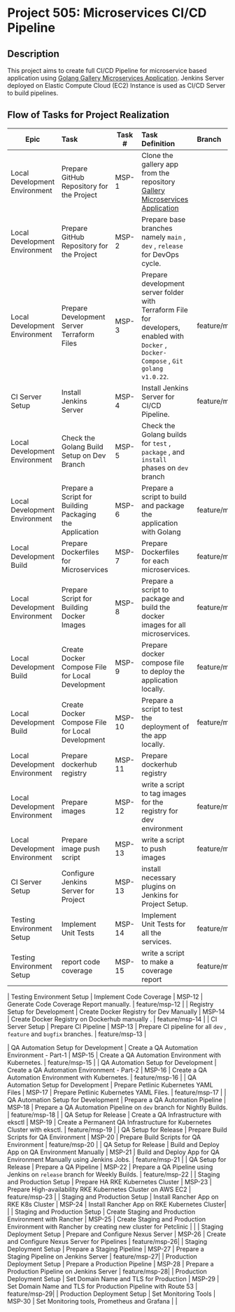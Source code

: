 # Project 505: Microservices CI/CD Pipeline

## Description

This project aims to create full CI/CD Pipeline for microservice based application using [Golang Gallery  Microservices Application](https://github.com/muskrt/gallery-microservice.git). Jenkins Server deployed on Elastic Compute Cloud (EC2) Instance is used as CI/CD Server to build pipelines.



## Flow of Tasks for Project Realization

| Epic | Task  | Task #  | Task Definition   | Branch  |
| ---   | :---  | ---                  | :---              | :---    |
| Local Development Environment | Prepare GitHub Repository for the Project | MSP-1 | Clone the gallery app from the  repository [Gallery Microservices Application](https://github.com/muskrt/gallery-microservice.git) |
| Local Development Environment | Prepare GitHub Repository for the Project | MSP-2 | Prepare base branches namely `main` , `dev` , `release` for DevOps cycle. |
| Local Development Environment | Prepare Development Server Terraform Files | MSP-3 |  Prepare development server folder with Terraform File for developers, enabled with `Docker` , `Docker-Compose` , `Git` `golang v1.0.22`. | feature/msp_devops_3 |
| CI Server Setup | Install Jenkins Server | MSP-4 | Install Jenkins Server for CI/CD Pipeline. | feature/msp_devops_4 |
| Local Development Environment | Check the Golang Build Setup on Dev Branch | MSP-5 | Check the Golang builds for `test` , `package` , and `install` phases on `dev` branch |
| Local Development Environment | Prepare a Script for Building  Packaging the Application | MSP-6 |  Prepare a script to build and package the application with Golang  | feature/msp_devops_6 |
| Local Development Build | Prepare Dockerfiles for Microservices | MSP-7 | Prepare Dockerfiles for each microservices. | feature/msp_devops_7 |
| Local Development Environment | Prepare Script for Building Docker Images | MSP-8 |  Prepare a script to package and build the docker images for all microservices. | feature/msp_devops_8 |
| Local Development Build | Create Docker Compose File for Local Development | MSP-9 |  Prepare docker compose file to deploy the application locally. | feature/msp_devops_9 |
| Local Development Build | Create Docker Compose File for Local Development | MSP-10 |  Prepare a script to test the deployment of the app locally. | feature/msp_devops_10 |
| Local Development Environment | Prepare dockerhub registry | MSP-11 |  Prepare dockerhub registry |
| Local Development Environment | Prepare images  | MSP-12 |  write a script to tag images for the registry for dev environment | feature/msp_devops_12|
| Local Development Environment | Prepare image push script | MSP-13 |  write a script to push images | feature/msp_devops_13|
| CI Server Setup | Configure Jenkins Server for Project | MSP-13  | install necessary plugins on  Jenkins  for Project Setup. | 
| Testing Environment Setup | Implement Unit Tests | MSP-14  | Implement  Unit Tests for all the services. | feature/msp_devops_14 |
| Testing Environment Setup | report code coverage | MSP-15  | write a script to make a coverage report | feature/msp_devops_15 |


| Testing Environment Setup | Implement Code Coverage | MSP-12  | Generate Code Coverage Report manually. | feature/msp-12 |
| Registry Setup for Development | Create Docker Registry for Dev Manually | MSP-14  | Create Docker Registry on Dockerhub  manually . | feature/msp-14 |
| CI Server Setup | Prepare CI Pipeline | MSP-13 | Prepare CI pipeline  for all `dev` , `feature` and `bugfix` branches. | feature/msp-13 |



| QA Automation Setup for Development | Create a QA Automation Environment - Part-1 | MSP-15  | Create a QA Automation Environment with Kubernetes. | feature/msp-15 |
| QA Automation Setup for Development | Create a QA Automation Environment - Part-2 | MSP-16  | Create a QA Automation Environment with Kubernetes. | feature/msp-16 |
| QA Automation Setup for Development | Prepare Petlinic Kubernetes YAML Files | MSP-17  | Prepare Petlinic Kubernetes YAML Files. | feature/msp-17 |
| QA Automation Setup for Development | Prepare a QA Automation Pipeline | MSP-18  | Prepare a QA Automation Pipeline on `dev` branch for Nightly Builds. | feature/msp-18 |
| QA Setup for Release | Create a QA Infrastructure with eksctl | MSP-19  | Create a Permanent QA Infrastructure for Kubernetes Cluster with eksctl. | feature/msp-19 |
| QA Setup for Release | Prepare Build Scripts for QA Environment | MSP-20  | Prepare Build Scripts for QA Environment | feature/msp-20 |
| QA Setup for Release | Build and Deploy App on QA Environment Manually | MSP-21  | Build and Deploy App for QA Environment Manually using Jenkins Jobs. | feature/msp-21 | 
| QA Setup for Release | Prepare a QA Pipeline | MSP-22  | Prepare a QA Pipeline using Jenkins on `release` branch for Weekly Builds. | feature/msp-22 |
| Staging and Production Setup | Prepare HA RKE Kubernetes Cluster | MSP-23  | Prepare High-availability RKE Kubernetes Cluster on AWS EC2 | feature/msp-23 |
| Staging and Production Setup | Install Rancher App on RKE K8s Cluster | MSP-24  | Install Rancher App on RKE Kubernetes Cluster| |
| Staging and Production Setup | Create Staging and Production Environment with Rancher | MSP-25  | Create Staging and Production Environment with Rancher by creating new cluster for Petclinic | |
| Staging Deployment Setup | Prepare and Configure Nexus Server | MSP-26  | Create and Configure Nexus Server for Pipelines | feature/msp-26|
| Staging Deployment Setup | Prepare a Staging Pipeline | MSP-27  | Prepare a Staging Pipeline on Jenkins Server | feature/msp-27|
| Production Deployment Setup | Prepare a Production Pipeline | MSP-28  | Prepare a Production Pipeline on Jenkins Server | feature/msp-28|
| Production Deployment Setup | Set Domain Name and TLS for Production | MSP-29  | Set Domain Name and TLS for Production Pipeline with Route 53 | feature/msp-29|
| Production Deployment Setup | Set Monitoring Tools | MSP-30  | Set Monitoring tools, Prometheus and Grafana | |







































